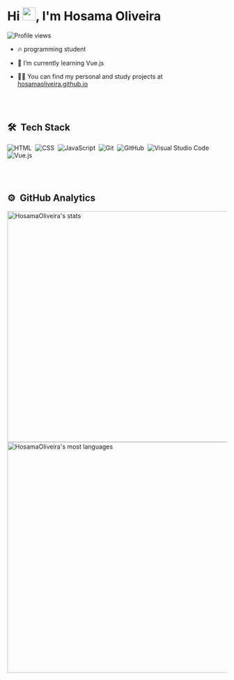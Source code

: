 <h1 align="left">Hi <img src="https://raw.githubusercontent.com/kaueMarques/kaueMarques/master/hi.gif" width="30px">, I'm Hosama Oliveira</h1>

<p align="left"> <img src="https://komarev.com/ghpvc/?username=HosamaOliveira&color=yellow" alt="Profile views" /> </p>

- 🔥 programming student

- 🌱 I’m currently learning Vue.js

- 👨‍💻 You can find my personal and study projects at [hosamaoliveira.github.io](https://hosamaoliveira.github.io)


<br><br>

## 🛠 &nbsp;Tech Stack

![HTML](https://img.shields.io/badge/-HTML-05122A?style=flat&logo=HTML5)&nbsp;
![CSS](https://img.shields.io/badge/-CSS-05122A?style=flat&logo=CSS3&logoColor=1572B6)&nbsp;
![JavaScript](https://img.shields.io/badge/-JavaScript-05122A?style=flat&logo=javascript)&nbsp;
![Git](https://img.shields.io/badge/-Git-05122A?style=flat&logo=git)&nbsp;
![GitHub](https://img.shields.io/badge/-GitHub-05122A?style=flat&logo=github)&nbsp;
![Visual Studio Code](https://img.shields.io/badge/-Visual%20Studio%20Code-05122A?style=flat&logo=visual-studio-code&logoColor=007ACC)&nbsp;
![Vue.js](https://img.shields.io/badge/-vue.js-05122A?style=flat&logo=vue.js)&nbsp;

<br><br>

## ⚙️ &nbsp;GitHub Analytics

<p align="left">
<img width="530em" src="https://github-readme-stats.vercel.app/api?username=HosamaOliveira&show_icons=true&theme=radical" alt="HosamaOliveira's stats"/>
<img width="530em" src="https://github-readme-stats.vercel.app/api/top-langs/?username=HosamaOliveira&layout=compact&theme=radical" alt="HosamaOliveira's most languages"/>
</p>

<br><br>
